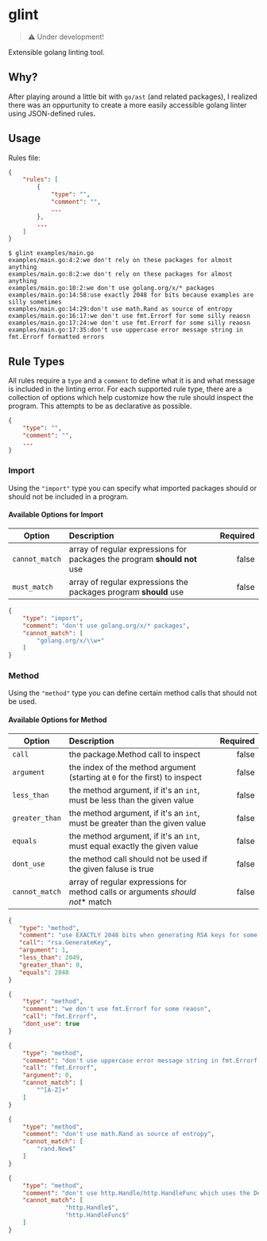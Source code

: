 # glint

> ⚠️ Under development!

Extensible golang linting tool.

## Why?

After playing around a little bit with `go/ast` (and related packages), I realized there was an oppurtunity to create a more easily accessible golang linter using JSON-defined rules.

## Usage

Rules file:

```json
{
    "rules": [
        {
            "type": "",
            "comment": "",
            ...
        },
        ...
    ]
}
```

```console
$ glint examples/main.go
examples/main.go:4:2:we don't rely on these packages for almost anything
examples/main.go:8:2:we don't rely on these packages for almost anything
examples/main.go:10:2:we don't use golang.org/x/* packages
examples/main.go:14:58:use exactly 2048 for bits because examples are silly sometimes
examples/main.go:14:29:don't use math.Rand as source of entropy
examples/main.go:16:17:we don't use fmt.Errorf for some silly reaosn
examples/main.go:17:24:we don't use fmt.Errorf for some silly reaosn
examples/main.go:17:35:don't use uppercase error message string in fmt.Errorf formatted errors
```

## Rule Types

All rules require a `type` and a `comment` to define what it is and what message is included in the linting error. For each supported rule type, there are a collection of options which help customize how the rule should inspect the program. This attempts to be as declarative as possible.

```json
{
    "type": "",
    "comment": "",
    ...
}
```

### Import

Using the `"import"` type you can specify what imported packages should or should not be included in a program.

#### Available Options for Import

| Option        | Description                                             | Required  |
| ------------- |:--------------------------------------------------------|----------:|
| `cannot_match`| array of regular expressions for packages the program **should not** use | false     |
| `must_match`  | array of regular expressions the packages program **should** use     | false     |

```json
{
    "type": "import",
    "comment": "don't use golang.org/x/* packages",
    "cannot_match": [
        "golang.org/x/\\w+"
    ]
}
```

### Method

Using the `"method"` type you can define certain method calls that should not be used.

#### Available Options for Method

| Option           | Description                                                                    | Required  |
| ---------------- |:-------------------------------------------------------------------------------|----------:|
| `call`           | the package.Method call to inspect                                             | false     |
| `argument`       | the index of the method argument (starting at `0` for the first) to inspect    | false     |
| `less_than`      | the method argument, if it's an `int`, must be less than the given value       | false     |
| `greater_than`   | the method argument, if it's an `int`, must be greater than the given value    | false     |
| `equals`         | the method argument, if it's an `int`, must equal exactly the given value      | false     |
| `dont_use`       | the method call should not be used if the given faluse is true                 | false     |
| `cannot_match`   | array of regular expressions for method calls or arguments *should not** match | false     |

```json
{
   "type": "method",
   "comment": "use EXACTLY 2048 bits when generating RSA keys for some reason",
   "call": "rsa.GenerateKey",
   "argument": 1,
   "less_than": 2049,
   "greater_than": 0,
   "equals": 2048
}
```

```json
{
    "type": "method",
    "comment": "we don't use fmt.Errorf for some reaosn",
    "call": "fmt.Errorf",
    "dont_use": true
}
```

```json
{
    "type": "method",
    "comment": "don't use uppercase error message string in fmt.Errorf formatted errors for some reason",
    "call": "fmt.Errorf",
    "argument": 0,
    "cannot_match": [
        "^[A-Z]+"
    ]
}
```

```json
{
    "type": "method",
    "comment": "don't use math.Rand as source of entropy",
    "cannot_match": [
        "rand.New$"
    ]
}
```

```json
{
    "type": "method",
    "comment": "don't use http.Handle/http.HandleFunc which uses the DefaultServeMux due to possible side-effects",
    "cannot_match": [
                "http.Handle$",
                "http.HandleFunc$"
    ]
}
```
